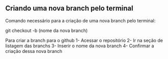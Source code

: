## Criando uma nova branch pelo terminal

Comando necessário para a criação de uma nova branch pelo terminal:

git checkout -b (nome da nova branch)

Para criar a branch para o github
1- Acessar o repositório
2- Ir na seção de listagem das branchs
3- Inserir o nome da nova branch
4- Confirmar a criação dessa nova branch

